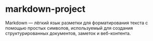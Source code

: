 # markdown-project
Markdown — лёгкий язык разметки для форматирования текста с помощью простых символов, используемый для создания структурированных документов, заметок и веб-контента.
